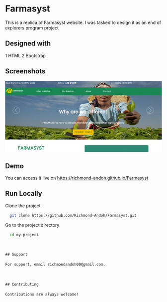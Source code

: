 # Farmasyst

This is a replica of Farmasyst website. I was tasked to design 
it as an end of explorers program project

## Designed with

1 HTML
2 Bootstrap

## Screenshots
<img src="images/farmasyst.png">

## Demo

You can access it live on  https://richmond-andoh.github.io/Farmasyst


## Run Locally

Clone the project

```bash
  git clone https://github.com/Richmond-Andoh/Farmasyst.git
```

Go to the project directory

```bash
  cd my-project
```


```


## Support

For support, email richmondandoh00@gmail.com.



## Contributing

Contributions are always welcome!
